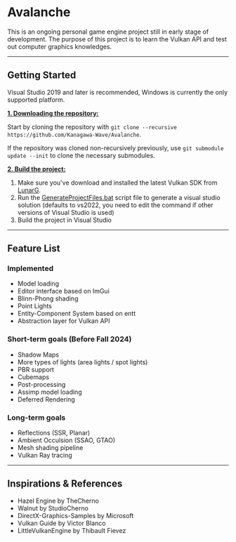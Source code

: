 # Avalanche

This is an ongoing personal game engine project still in early stage of development. The purpose of this project is to learn the Vulkan API and test out computer graphics knowledges.

***

## Getting Started
Visual Studio 2019 and later is recommended, Windows is currently the only supported platform.

<ins>**1. Downloading the repository:**</ins>

Start by cloning the repository with `git clone --recursive https://github.com/Kanagawa-Wave/Avalanche`.

If the repository was cloned non-recursively previously, use `git submodule update --init` to clone the necessary submodules.

<ins>**2. Build the project:**</ins>

1. Make sure you've download and installed the latest Vulkan SDK from [LunarG](https://www.lunarg.com/vulkan-sdk/).
2. Run the [GenerateProjectFiles.bat](https://github.com/Kanagawa-Wave/Avalanche/blob/main/GenerateProjectFiles.bat) script file to generate a visual studio solution (defaults to vs2022, you need to edit the command if other versions of Visual Studio is used)
3. Build the project in Visual Studio

***

## Feature List
### Implemented
- Model loading
- Editor interface based on ImGui
- Blinn-Phong shading
- Point Lights
- Entity-Component System based on entt
- Abstraction layer for Vulkan API
### Short-term goals (Before Fall 2024)
- Shadow Maps
- More types of lights (area lights / spot lights)
- PBR support
- Cubemaps
- Post-processing
- Assimp model loading
- Deferred Rendering
### Long-term goals
- Reflections (SSR, Planar)
- Ambient Occulsion (SSAO, GTAO)
- Mesh shading pipeline
- Vulkan Ray tracing

***

## Inspirations & References
- Hazel Engine by TheCherno
- Walnut by StudioCherno
- DirectX-Graphics-Samples by Microsoft
- Vulkan Guide by Victor Blanco
- LittleVulkanEngine by Thibault Fievez
